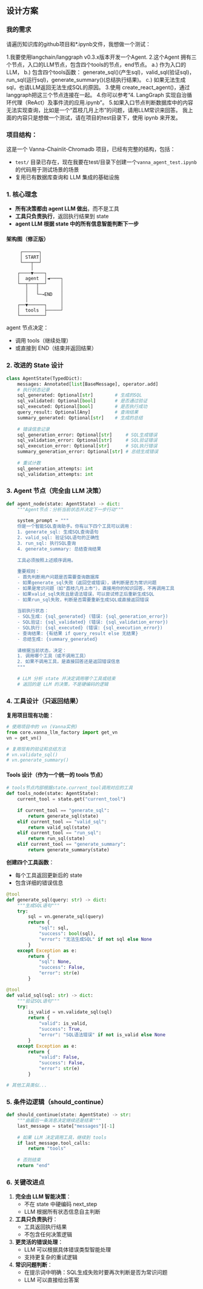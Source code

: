 ## 设计方案

### 我的需求

请遍历知识库的github项目和*.ipynb文件，我想做一个测试： 

1.我要使用langchain/langgraph v0.3.x版本开发一个Agent.
2.这个Agent 拥有三个节点，入口的LLM节点，包含四个tools的节点，end节点。 
a.) 作为入口的LLM， 
b.) 包含四个tools函数： generate_sql()(产生sql)，valid_sql(验证sql)，run_sql(运行sql)，generate_summary()(总结执行结果)。 
c.) 如果无法生成sql，也请LLM返回无法生成SQL的原因。 
3.使用 create_react_agent()，通过langgraph把这三个节点连接在一起。 
4.你可以参考“4. LangGraph 实现自治循环代理（ReAct）及事件流的应用.ipynb”。 
5.如果入口节点判断数据库中的内容无法实现查询，比如是一个“荔枝几月上市”的问题，请用LLM常识来回答。 
我上面的内容只是想做一个测试，请在项目的test目录下，使用 ipynb 来开发。

### **项目结构**：

这是一个 Vanna-Chainlit-Chromadb 项目，已经有完整的结构，包括：

- `test/` 目录已存在，现在我要在test/目录下创建一个`vanna_agent_test.ipynb` 的代码用于测试场景的场景
- 复用已有数据库查询和 LLM 集成的基础设施

### 1. 核心理念

- **所有决策都由 agent LLM 做出**，而不是工具
- **工具只负责执行**，返回执行结果到 state
- **agent LLM 根据 state 中的所有信息智能判断下一步**

#### 架构图（修正版）

```
     ┌──────┐
     │ START│
     └───┬──┘
         │
    ┌────▼────┐
    │  agent  │◄────┐
    └──┬───┬──┘     │
       │   │        │
       │   └─→END   │
       │            │
    ┌──▼──────┐     │
    │  tools  ├─────┘
    └─────────┘
```

agent 节点决定：

- 调用 tools（继续处理）
- 或直接到 END（结束并返回结果）

### 2. 改进的 State 设计

```python
class AgentState(TypedDict):
    messages: Annotated[list[BaseMessage], operator.add]
    # 执行状态记录
    sql_generated: Optional[str]        # 生成的SQL
    sql_validated: Optional[bool]       # 是否通过验证
    sql_executed: Optional[bool]        # 是否执行成功
    query_result: Optional[Any]         # 查询结果
    summary_generated: Optional[str]    # 生成的总结
    
    # 错误信息记录
    sql_generation_error: Optional[str]     # SQL生成错误
    sql_validation_error: Optional[str]     # SQL验证错误
    sql_execution_error: Optional[str]      # SQL执行错误
    summary_generation_error: Optional[str] # 总结生成错误
    
    # 重试计数
    sql_generation_attempts: int
    sql_validation_attempts: int
```

### 3.  Agent 节点（完全由 LLM 决策）

```python
def agent_node(state: AgentState) -> dict:
    """Agent节点：分析当前状态并决定下一步行动"""
    
    system_prompt = """
    你是一个智能SQL查询助手。你有以下四个工具可以调用：
    1. generate_sql: 生成SQL查询语句
    2. valid_sql: 验证SQL语句的正确性
    3. run_sql: 执行SQL查询
    4. generate_summary: 总结查询结果
    
    工具必须按照上述顺序调用。
    
    重要规则：
    - 首先判断用户问题是否需要查询数据库
    - 如果generate_sql失败（返回空或错误），请判断是否为常识问题
    - 如果是常识问题（如"荔枝几月上市"），直接用你的知识回答，不再调用工具
    - 如果valid_sql失败且是语法错误，可以尝试修正后重新生成SQL
    - 如果run_sql失败，判断是否需要重新生成SQL或直接返回错误
    
    当前执行状态：
    - SQL生成: {sql_generated} (错误: {sql_generation_error})
    - SQL验证: {sql_validated} (错误: {sql_validation_error})
    - SQL执行: {sql_executed} (错误: {sql_execution_error})
    - 查询结果: {有结果 if query_result else 无结果}
    - 总结生成: {summary_generated}
    
    请根据当前状态，决定：
    1. 调用哪个工具（或不调用工具）
    2. 如果不调用工具，是直接回答还是返回错误信息
    """
    
    # LLM 分析 state 并决定调用哪个工具或结束
    # 返回的是 LLM 的决策，不是硬编码的逻辑
```

### 4. 工具设计（只返回结果）

**复用项目现有功能**：

```python
# 使用项目中的 vn (Vanna实例)
from core.vanna_llm_factory import get_vn
vn = get_vn()

# 复用现有的验证和总结方法
# vn.validate_sql()
# vn.generate_summary()
```

#### Tools 设计（作为一个统一的 tools 节点）

```python
# tools节点内部根据state.current_tool调用对应的工具
def tools_node(state: AgentState):
    current_tool = state.get("current_tool")
    
    if current_tool == "generate_sql":
        return generate_sql(state)
    elif current_tool == "valid_sql":
        return valid_sql(state)
    elif current_tool == "run_sql":
        return run_sql(state)
    elif current_tool == "generate_summary":
        return generate_summary(state)
```

**创建四个工具函数**：

- 每个工具返回更新后的 state
- 包含详细的错误信息

```python
@tool
def generate_sql(query: str) -> dict:
    """生成SQL语句"""
    try:
        sql = vn.generate_sql(query)
        return {
            "sql": sql,
            "success": bool(sql),
            "error": "无法生成SQL" if not sql else None
        }
    except Exception as e:
        return {
            "sql": None,
            "success": False,
            "error": str(e)
        }

@tool
def valid_sql(sql: str) -> dict:
    """验证SQL语句"""
    try:
        is_valid = vn.validate_sql(sql)
        return {
            "valid": is_valid,
            "success": True,
            "error": "SQL语法错误" if not is_valid else None
        }
    except Exception as e:
        return {
            "valid": False,
            "success": False,
            "error": str(e)
        }

# 其他工具类似...
```

### 5. 条件边逻辑（should_continue）

```python
def should_continue(state: AgentState) -> str:
    """由最后一条消息决定继续还是结束"""
    last_message = state["messages"][-1]
    
    # 如果 LLM 决定调用工具，继续到 tools
    if last_message.tool_calls:
        return "tools"
    
    # 否则结束
    return "end"
```

### 6. 关键改进点

1. **完全由 LLM 智能决策**：
   - 不在 state 中硬编码 next_step
   - LLM 根据所有状态信息自主判断
2. **工具只负责执行**：
   - 工具返回执行结果
   - 不包含任何决策逻辑
3. **更灵活的错误处理**：
   - LLM 可以根据具体错误类型智能处理
   - 支持更复杂的重试逻辑
4. **常识问题判断**：
   - 在提示词中明确：SQL生成失败时要再次判断是否为常识问题
   - LLM 可以直接给出答案

